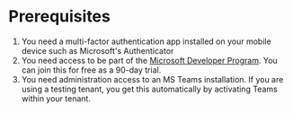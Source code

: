 # Prerequisites

1. You need a multi-factor authentication app installed on your mobile device such as Microsoft's Authenticator
1. You need access to be part of the [Microsoft Developer Program](https://developer.microsoft.com/en-us/microsoft-365/dev-program).
   You can join this for free as a 90-day trial.
1. You need administration access to an MS Teams installation.
   If you are using a testing tenant, you get this automatically by activating Teams within your tenant.
